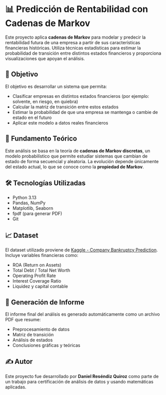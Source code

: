 # 📊 Predicción de Rentabilidad con Cadenas de Markov

Este proyecto aplica **cadenas de Markov** para modelar y predecir la rentabilidad futura de una empresa a partir de sus características financieras históricas. Utiliza técnicas estadísticas para estimar la probabilidad de transición entre distintos estados financieros y proporciona visualizaciones que apoyan el análisis.

## 📌 Objetivo

El objetivo es desarrollar un sistema que permita:
- Clasificar empresas en distintos estados financieros (por ejemplo: solvente, en riesgo, en quiebra)
- Calcular la matriz de transición entre estos estados
- Estimar la probabilidad de que una empresa se mantenga o cambie de estado en el futuro
- Aplicar este modelo a datos reales financieros

## 🧠 Fundamento Teórico

Este análisis se basa en la teoría de **cadenas de Markov discretas**, un modelo probabilístico que permite estudiar sistemas que cambian de estado de forma secuencial y aleatoria. La evolución depende únicamente del estado actual, lo que se conoce como la **propiedad de Markov**.

## 🛠️ Tecnologías Utilizadas

- Python 3.13
- Pandas, NumPy
- Matplotlib, Seaborn
- fpdf (para generar PDF)
- Git

## 📈 Dataset

El dataset utilizado proviene de [Kaggle - Company Bankruptcy Prediction](https://www.kaggle.com/datasets/). Incluye variables financieras como:
- ROA (Return on Assets)
- Total Debt / Total Net Worth
- Operating Profit Rate
- Interest Coverage Ratio
- Liquidez y capital contable

## 📘 Generación de Informe

El informe final del análisis es generado automáticamente como un archivo PDF que resume:
- Preprocesamiento de datos
- Matriz de transición
- Análisis de estados
- Conclusiones gráficas y teóricas

## ✍️ Autor

Este proyecto fue desarrollado por **Daniel Reséndiz Quiroz** como parte de un trabajo para certificación de análisis de datos y usando matemáticas aplicadas.


